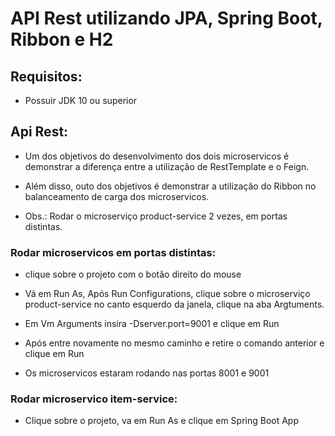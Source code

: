 # API Rest utilizando JPA, Spring Boot, Ribbon e H2

## Requisitos:

- Possuir JDK 10 ou superior

## Api Rest:

- Um dos objetivos do desenvolvimento dos dois microservicos é demonstrar a diferença entre a utilização de RestTemplate e o Feign.

- Além disso, outo dos objetivos é demonstrar a utilização do Ribbon no balanceamento de carga dos microservicos.

- Obs.: Rodar o microserviço product-service 2 vezes, em portas distintas.

### Rodar microservicos em portas distintas:

- clique sobre o projeto com o botão direito do mouse

- Vá em Run As, Após Run Configurations, clique sobre o microserviço product-service no canto esquerdo da janela, clique na aba Argtuments.

- Em Vm Arguments insira -Dserver.port=9001 e clique em Run

- Após entre novamente no mesmo caminho e retire o comando anterior e clique em Run

- Os microservicos estaram rodando nas portas 8001 e 9001

### Rodar microservico item-service:

- Clique sobre o projeto, va em Run As e clique em Spring Boot App